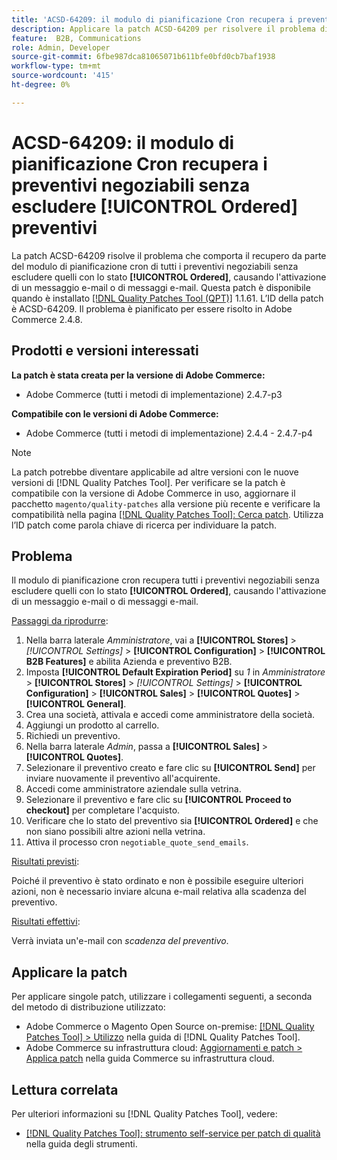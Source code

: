 ```yaml
---
title: 'ACSD-64209: il modulo di pianificazione Cron recupera i preventivi negoziabili senza escludere [!UICONTROL Ordered] preventivi'
description: Applicare la patch ACSD-64209 per risolvere il problema di Adobe Commerce in cui il modulo di pianificazione cron recupera tutti i preventivi negoziabili senza escludere quelli con lo stato [!UICONTROL Ordered], causando l'attivazione di un messaggio e-mail o di messaggi e-mail.
feature:  B2B, Communications
role: Admin, Developer
source-git-commit: 6fbe987dca81065071b611bfe0bfd0cb7baf1938
workflow-type: tm+mt
source-wordcount: '415'
ht-degree: 0%

---
```


# ACSD-64209: il modulo di pianificazione Cron recupera i preventivi negoziabili senza escludere [!UICONTROL Ordered] preventivi

La patch ACSD-64209 risolve il problema che comporta il recupero da parte del modulo di pianificazione cron di tutti i preventivi negoziabili senza escludere quelli con lo stato **[!UICONTROL Ordered]**, causando l&#39;attivazione di un messaggio e-mail o di messaggi e-mail. Questa patch è disponibile quando è installato [[!DNL Quality Patches Tool (QPT)]](/help/tools/quality-patches-tool/quality-patches-tool-to-self-serve-quality-patches.md) 1.1.61. L’ID della patch è ACSD-64209. Il problema è pianificato per essere risolto in Adobe Commerce 2.4.8.

## Prodotti e versioni interessati

**La patch è stata creata per la versione di Adobe Commerce:**

* Adobe Commerce (tutti i metodi di implementazione) 2.4.7-p3

**Compatibile con le versioni di Adobe Commerce:**

* Adobe Commerce (tutti i metodi di implementazione) 2.4.4 - 2.4.7-p4

>[!NOTE]
>
>La patch potrebbe diventare applicabile ad altre versioni con le nuove versioni di [!DNL Quality Patches Tool]. Per verificare se la patch è compatibile con la versione di Adobe Commerce in uso, aggiornare il pacchetto `magento/quality-patches` alla versione più recente e verificare la compatibilità nella pagina [[!DNL Quality Patches Tool]: Cerca patch](https://experienceleague.adobe.com/tools/commerce-quality-patches/index.html?lang=it). Utilizza l’ID patch come parola chiave di ricerca per individuare la patch.

## Problema

Il modulo di pianificazione cron recupera tutti i preventivi negoziabili senza escludere quelli con lo stato **[!UICONTROL Ordered]**, causando l&#39;attivazione di un messaggio e-mail o di messaggi e-mail.

<u>Passaggi da riprodurre</u>:


1. Nella barra laterale *Amministratore*, vai a **[!UICONTROL Stores]** > *[!UICONTROL Settings]* > **[!UICONTROL Configuration]** > **[!UICONTROL B2B Features]** e abilita Azienda e preventivo B2B.
1. Imposta **[!UICONTROL Default Expiration Period]** su *1* in *Amministratore* > **[!UICONTROL Stores]** > *[!UICONTROL Settings]* > **[!UICONTROL Configuration]** > **[!UICONTROL Sales]** > **[!UICONTROL Quotes]** > **[!UICONTROL General]**.
1. Crea una società, attivala e accedi come amministratore della società.
1. Aggiungi un prodotto al carrello.
1. Richiedi un preventivo.
1. Nella barra laterale *Admin*, passa a **[!UICONTROL Sales]** > **[!UICONTROL Quotes]**.
1. Selezionare il preventivo creato e fare clic su **[!UICONTROL Send]** per inviare nuovamente il preventivo all&#39;acquirente.
1. Accedi come amministratore aziendale sulla vetrina.
1. Selezionare il preventivo e fare clic su **[!UICONTROL Proceed to checkout]** per completare l&#39;acquisto.
1. Verificare che lo stato del preventivo sia **[!UICONTROL Ordered]** e che non siano possibili altre azioni nella vetrina.
1. Attiva il processo cron `negotiable_quote_send_emails`.


<u>Risultati previsti</u>:

Poiché il preventivo è stato ordinato e non è possibile eseguire ulteriori azioni, non è necessario inviare alcuna e-mail relativa alla scadenza del preventivo.

<u>Risultati effettivi</u>:

Verrà inviata un&#39;e-mail con *scadenza del preventivo*.

## Applicare la patch

Per applicare singole patch, utilizzare i collegamenti seguenti, a seconda del metodo di distribuzione utilizzato:

* Adobe Commerce o Magento Open Source on-premise: [[!DNL Quality Patches Tool] > Utilizzo](/help/tools/quality-patches-tool/usage.md) nella guida di [!DNL Quality Patches Tool].
* Adobe Commerce su infrastruttura cloud: [Aggiornamenti e patch > Applica patch](https://experienceleague.adobe.com/docs/commerce-cloud-service/user-guide/develop/upgrade/apply-patches.html?lang=it) nella guida Commerce su infrastruttura cloud.

## Lettura correlata

Per ulteriori informazioni su [!DNL Quality Patches Tool], vedere:

* [[!DNL Quality Patches Tool]: strumento self-service per patch di qualità](/help/tools/quality-patches-tool/quality-patches-tool-to-self-serve-quality-patches.md) nella guida degli strumenti.
